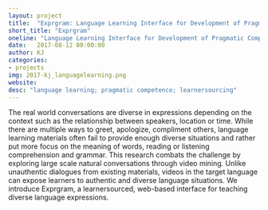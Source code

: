 ```yaml
---
layout: project
title:  "Exprgram: Language Learning Interface for Development of Pragmatic Competence through Learnersourcing Video Annotation"
short_title: "Exprgram"
oneline: "Language Learning Interface for Development of Pragmatic Competence through Learnersourcing Video Annotation"
date:   2017-08-12 00:00:00
author: KJ
categories:
- projects
img: 2017-kj_languagelearning.png
website:
desc: "language learning; pragmatic competence; learnersourcing"
---
```

The real world conversations are diverse in expressions depending on the context such as the relationship between speakers, location or time. While there are multiple ways to greet, apologize, compliment others, language learning materials often fail to provide enough diverse situations and rather put more focus on the meaning of words, reading or listening comprehension and grammar. This research combats the challenge by exploring large scale natural conversations through video mining. Unlike unauthentic dialogues from existing materials, videos in the target language can expose learners to authentic and diverse language situations. We introduce Exprgram, a learnersourced, web-based interface for teaching diverse language expressions.